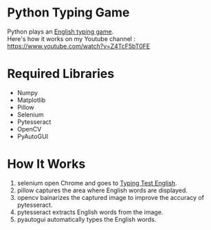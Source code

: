 # Python Typing Game
Python plays an [English typing game](https://10fastfingers.com/typing-test/english).<br>
Here's how it works on my Youtube channel : https://www.youtube.com/watch?v=Z4TcF5bT0FE

# Required Libraries
- Numpy
- Matplotlib
- Pillow
- Selenium
- Pytesseract
- OpenCV
- PyAutoGUI

# How It Works
1. selenium open Chrome and goes to [Typing Test English](https://10fastfingers.com/typing-test/english).
2. pillow captures the area where English words are displayed.
3. opencv bainarizes the captured image to improve the accuracy of pytesseract.
4. pytesseract extracts English words from the image.
5. pyautogui automatically types the English words.


